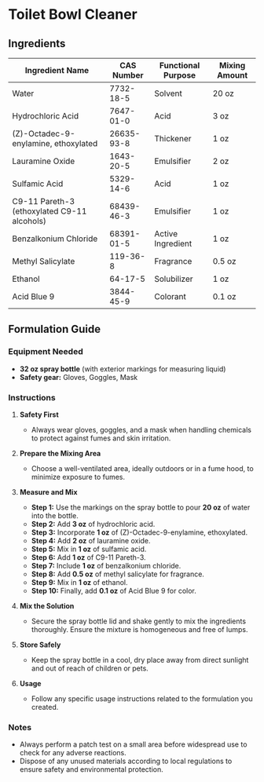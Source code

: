 # Toilet Bowl Cleaner

## Ingredients

| Ingredient Name                             | CAS Number | Functional Purpose | Mixing Amount |
| ------------------------------------------- | ---------- | ------------------ | ------------- |
| Water                                       | 7732-18-5  | Solvent            | 20 oz         |
| Hydrochloric Acid                           | 7647-01-0  | Acid               | 3 oz          |
| (Z)-Octadec-9-enylamine, ethoxylated        | 26635-93-8 | Thickener          | 1 oz          |
| Lauramine Oxide                             | 1643-20-5  | Emulsifier         | 2 oz          |
| Sulfamic Acid                               | 5329-14-6  | Acid               | 1 oz          |
| C9-11 Pareth-3 (ethoxylated C9-11 alcohols) | 68439-46-3 | Emulsifier         | 1 oz          |
| Benzalkonium Chloride                       | 68391-01-5 | Active Ingredient  | 1 oz          |
| Methyl Salicylate                           | 119-36-8   | Fragrance          | 0.5 oz        |
| Ethanol                                     | 64-17-5    | Solubilizer        | 1 oz          |
| Acid Blue 9                                 | 3844-45-9  | Colorant           | 0.1 oz        |

## Formulation Guide

### Equipment Needed

- **32 oz spray bottle** (with exterior markings for measuring liquid)
- **Safety gear:** Gloves, Goggles, Mask

### Instructions

1. **Safety First**

   - Always wear gloves, goggles, and a mask when handling chemicals to protect against fumes and skin irritation.

2. **Prepare the Mixing Area**

   - Choose a well-ventilated area, ideally outdoors or in a fume hood, to minimize exposure to fumes.

3. **Measure and Mix**

   - **Step 1:** Use the markings on the spray bottle to pour **20 oz** of water into the bottle.
   - **Step 2:** Add **3 oz** of hydrochloric acid.
   - **Step 3:** Incorporate **1 oz** of (Z)-Octadec-9-enylamine, ethoxylated.
   - **Step 4:** Add **2 oz** of lauramine oxide.
   - **Step 5:** Mix in **1 oz** of sulfamic acid.
   - **Step 6:** Add **1 oz** of C9-11 Pareth-3.
   - **Step 7:** Include **1 oz** of benzalkonium chloride.
   - **Step 8:** Add **0.5 oz** of methyl salicylate for fragrance.
   - **Step 9:** Mix in **1 oz** of ethanol.
   - **Step 10:** Finally, add **0.1 oz** of Acid Blue 9 for color.

4. **Mix the Solution**

   - Secure the spray bottle lid and shake gently to mix the ingredients thoroughly. Ensure the mixture is homogeneous and free of lumps.

5. **Store Safely**

   - Keep the spray bottle in a cool, dry place away from direct sunlight and out of reach of children or pets.

6. **Usage**
   - Follow any specific usage instructions related to the formulation you created.

### Notes

- Always perform a patch test on a small area before widespread use to check for any adverse reactions.
- Dispose of any unused materials according to local regulations to ensure safety and environmental protection.
